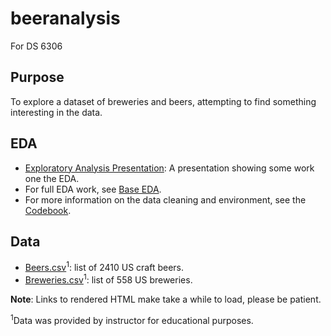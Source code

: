 # beeranalysis
For DS 6306

## Purpose

To explore a dataset of breweries and beers, attempting to find something interesting in the data.

## EDA

* [Exploratory Analysis Presentation](http://htmlpreview.github.io/?https://github.com/KThompson0308/beeranalysis/blob/master/eda_presentation.html): A presentation showing some work one the EDA.
* For full EDA work, see [Base EDA](http://htmlpreview.github.io/?https://github.com/KThompson0308/beeranalysis/blob/master/analysis/eda.html).
* For more information on the data cleaning and environment, see the [Codebook](https://github.com/KThompson0308/beeranalysis/blob/master/CodeBook.md).

## Data

* [Beers.csv](https://github.com/KThompson0308/beeranalysis/blob/master/analysis/data/Beers.csv)<sup>1</sup>: list of 2410 US craft beers.
* [Breweries.csv](https://github.com/KThompson0308/beeranalysis/blob/master/analysis/data/Breweries.csv)<sup>1</sup>: list of 558 US breweries.


**Note**: Links to rendered HTML make take a while to load, please be patient.

<sup>1</sup>Data was provided by instructor for educational purposes.
